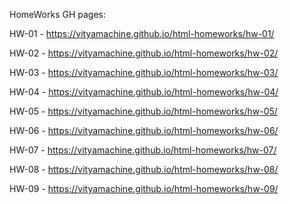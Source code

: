 HomeWorks GH pages:

HW-01 - https://vityamachine.github.io/html-homeworks/hw-01/

HW-02 - https://vityamachine.github.io/html-homeworks/hw-02/

HW-03 - https://vityamachine.github.io/html-homeworks/hw-03/

HW-04 - https://vityamachine.github.io/html-homeworks/hw-04/

HW-05 - https://vityamachine.github.io/html-homeworks/hw-05/

HW-06 - https://vityamachine.github.io/html-homeworks/hw-06/

HW-07 - https://vityamachine.github.io/html-homeworks/hw-07/

HW-08 - https://vityamachine.github.io/html-homeworks/hw-08/

HW-09 - https://vityamachine.github.io/html-homeworks/hw-09/